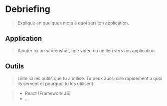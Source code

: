 # Debriefing

> Explique en quelques mots à quoi sert ton application.

## Application

> Ajouter ici un screenshot, une vidéo ou un lien vers ton application.

## Outils

> Liste ici les outils que tu a utilisé.
> Tu peux aussi dire rapidement a quoi ils servent et pourquoi tu les utilisent

> - React (Framework JS)
> - ...
